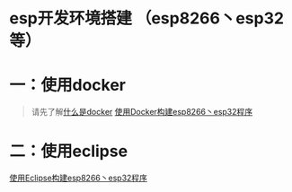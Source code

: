 esp开发环境搭建 （esp8266丶esp32等）
====

# 一：使用docker
> 请先了解[什么是docker](../../docker/doc/what-docker.md)
[使用Docker构建esp8266丶esp32程序](https://github.com/Neutree/esp-build/blob/master/docker/README.md)


# 二：使用eclipse

[使用Eclipse构建esp8266丶esp32程序](https://github.com/Neutree/esp-build/blob/master/eclipse/README.md)




